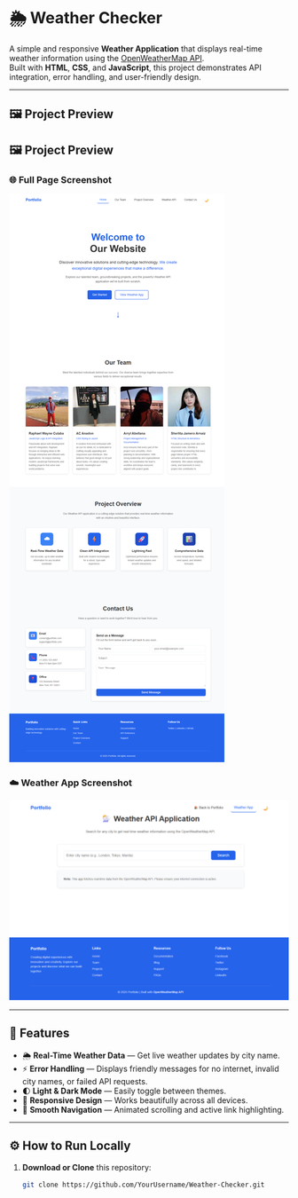 # 🌦️ Weather Checker

A simple and responsive **Weather Application** that displays real-time weather information using the [OpenWeatherMap API](https://openweathermap.org/api).  
Built with **HTML**, **CSS**, and **JavaScript**, this project demonstrates API integration, error handling, and user-friendly design.

---

## 🖼 Project Preview

## 🖼 Project Preview

### 🌐 Full Page Screenshot
![Full Website Screenshot](Fullss.png)

### ☁️ Weather App Screenshot
![Weather Checker Screenshot](Weatherss.png)


---

## 🚀 Features

- 🌦 **Real-Time Weather Data** — Get live weather updates by city name.  
- ⚡ **Error Handling** — Displays friendly messages for no internet, invalid city names, or failed API requests.  
- 🌓 **Light & Dark Mode** — Easily toggle between themes.  
- 📱 **Responsive Design** — Works beautifully across all devices.  
- 🧭 **Smooth Navigation** — Animated scrolling and active link highlighting.  

---

## ⚙️ How to Run Locally

1. **Download or Clone** this repository:
   ```bash
   git clone https://github.com/YourUsername/Weather-Checker.git
